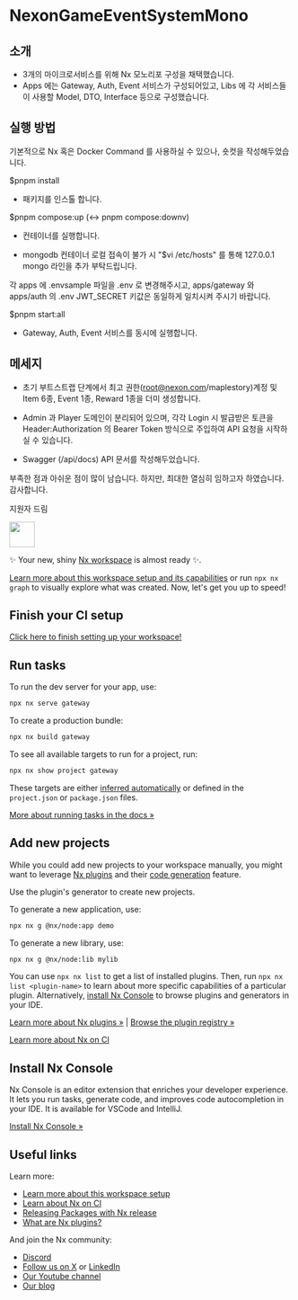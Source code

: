 # NexonGameEventSystemMono

## 소개

- 3개의 마이크로서비스를 위해 Nx 모노리포 구성을 채택했습니다.
- Apps 에는 Gateway, Auth, Event 서비스가 구성되어있고, Libs 에 각 서비스들이 사용할 Model, DTO, Interface 등으로 구성했습니다.

## 실행 방법

기본적으로 Nx 혹은 Docker Command 를 사용하실 수 있으나, 숏컷을 작성해두었습니다.

$pnpm install

- 패키지를 인스톨 합니다.

$pnpm compose:up (<-> pnpm compose:downv)

- 컨테이너를 실행합니다.

* mongodb 컨테이너 로컬 접속이 불가 시 "$vi /etc/hosts" 를 통해 127.0.0.1 mongo 라인을 추가 부탁드립니다.

각 apps 에 .envsample 파일을 .env 로 변경해주시고, apps/gateway 와 apps/auth 의 .env JWT_SECRET 키값은 동일하게 일치시켜 주시기 바랍니다.

$pnpm start:all

- Gateway, Auth, Event 서비스를 동시에 실행합니다.

## 메세지

- 초기 부트스트랩 단계에서 최고 권한(root@nexon.com/maplestory)계정 및 Item 6종, Event 1종, Reward 1종을 더미 생성합니다.

- Admin 과 Player 도메인이 분리되어 있으며, 각각 Login 시 발급받은 토큰을 Header:Authorization 의 Bearer Token 방식으로 주입하여 API 요청을 시작하실 수 있습니다.

- Swagger (/api/docs) API 문서를 작성해두었습니다.

부족한 점과 아쉬운 점이 많이 남습니다. 하지만, 최대한 열심히 임하고자 하였습니다.
감사합니다.

지원자 드림

<a alt="Nx logo" href="https://nx.dev" target="_blank" rel="noreferrer"><img src="https://raw.githubusercontent.com/nrwl/nx/master/images/nx-logo.png" width="45"></a>

✨ Your new, shiny [Nx workspace](https://nx.dev) is almost ready ✨.

[Learn more about this workspace setup and its capabilities](https://nx.dev/nx-api/node?utm_source=nx_project&utm_medium=readme&utm_campaign=nx_projects) or run `npx nx graph` to visually explore what was created. Now, let's get you up to speed!

## Finish your CI setup

[Click here to finish setting up your workspace!](https://cloud.nx.app/connect/Fka7zEVMvx)

## Run tasks

To run the dev server for your app, use:

```sh
npx nx serve gateway
```

To create a production bundle:

```sh
npx nx build gateway
```

To see all available targets to run for a project, run:

```sh
npx nx show project gateway
```

These targets are either [inferred automatically](https://nx.dev/concepts/inferred-tasks?utm_source=nx_project&utm_medium=readme&utm_campaign=nx_projects) or defined in the `project.json` or `package.json` files.

[More about running tasks in the docs &raquo;](https://nx.dev/features/run-tasks?utm_source=nx_project&utm_medium=readme&utm_campaign=nx_projects)

## Add new projects

While you could add new projects to your workspace manually, you might want to leverage [Nx plugins](https://nx.dev/concepts/nx-plugins?utm_source=nx_project&utm_medium=readme&utm_campaign=nx_projects) and their [code generation](https://nx.dev/features/generate-code?utm_source=nx_project&utm_medium=readme&utm_campaign=nx_projects) feature.

Use the plugin's generator to create new projects.

To generate a new application, use:

```sh
npx nx g @nx/node:app demo
```

To generate a new library, use:

```sh
npx nx g @nx/node:lib mylib
```

You can use `npx nx list` to get a list of installed plugins. Then, run `npx nx list <plugin-name>` to learn about more specific capabilities of a particular plugin. Alternatively, [install Nx Console](https://nx.dev/getting-started/editor-setup?utm_source=nx_project&utm_medium=readme&utm_campaign=nx_projects) to browse plugins and generators in your IDE.

[Learn more about Nx plugins &raquo;](https://nx.dev/concepts/nx-plugins?utm_source=nx_project&utm_medium=readme&utm_campaign=nx_projects) | [Browse the plugin registry &raquo;](https://nx.dev/plugin-registry?utm_source=nx_project&utm_medium=readme&utm_campaign=nx_projects)

[Learn more about Nx on CI](https://nx.dev/ci/intro/ci-with-nx#ready-get-started-with-your-provider?utm_source=nx_project&utm_medium=readme&utm_campaign=nx_projects)

## Install Nx Console

Nx Console is an editor extension that enriches your developer experience. It lets you run tasks, generate code, and improves code autocompletion in your IDE. It is available for VSCode and IntelliJ.

[Install Nx Console &raquo;](https://nx.dev/getting-started/editor-setup?utm_source=nx_project&utm_medium=readme&utm_campaign=nx_projects)

## Useful links

Learn more:

- [Learn more about this workspace setup](https://nx.dev/nx-api/node?utm_source=nx_project&utm_medium=readme&utm_campaign=nx_projects)
- [Learn about Nx on CI](https://nx.dev/ci/intro/ci-with-nx?utm_source=nx_project&utm_medium=readme&utm_campaign=nx_projects)
- [Releasing Packages with Nx release](https://nx.dev/features/manage-releases?utm_source=nx_project&utm_medium=readme&utm_campaign=nx_projects)
- [What are Nx plugins?](https://nx.dev/concepts/nx-plugins?utm_source=nx_project&utm_medium=readme&utm_campaign=nx_projects)

And join the Nx community:

- [Discord](https://go.nx.dev/community)
- [Follow us on X](https://twitter.com/nxdevtools) or [LinkedIn](https://www.linkedin.com/company/nrwl)
- [Our Youtube channel](https://www.youtube.com/@nxdevtools)
- [Our blog](https://nx.dev/blog?utm_source=nx_project&utm_medium=readme&utm_campaign=nx_projects)
